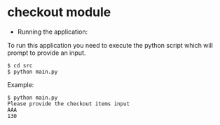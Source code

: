 # checkout module

* Running the application:

To run this application you need to execute the python script which will prompt to provide an input.
```
$ cd src
$ python main.py
```

Example:
```
$ python main.py
Please provide the checkout items input
AAA
130
```
